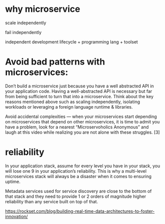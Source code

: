 
# why microservice

scale independently

fail independently

independent development lifecycle + programming lang + toolset

# Avoid bad patterns with microservices:

Don’t build a microservice just because you have a well abstracted API in your application code. Having a well-abstracted API is necessary but far from being sufficient to turn that into a microservice. Think about the key reasons mentioned above such as scaling independently, isolating workloads or leveraging a foreign language runtime & libraries.

Avoid accidental complexities — when your microservices start depending on microservices that depend on other microservices, it is time to admit you have a problem, look for a nearest “Microservoholics Anonymous” and laugh at this video while realizing you are not alone with these struggles. [3]

# reliability

In your application stack, assume for every level you have in your stack, you will lose one 9 in your application’s reliability. This is why a multi-level microservices stack will always be a disaster when it comes to ensuring uptime.

Metadata services used for service discovery are close to the bottom of that stack and they need to provide 1 or 2 orders of magnitude higher reliability than any service built on top of that.

https://rockset.com/blog/building-real-time-data-architectures-to-foster-innovation/
